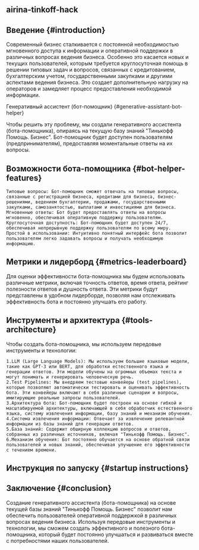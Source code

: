 
airina-tinkoff-hack
-----
Введение {#introduction}
-----

Современный бизнес сталкивается с постоянной необходимостью мгновенного доступа к информации и оперативной поддержки в различных вопросах ведения бизнеса. Особенно это касается новых и текущих пользователей, которым требуется круглосуточная помощь в решении типовых задач и вопросов, связанных с кредитованием, бухгалтерским учетом, государственными закупками и другими аспектами ведения бизнеса. Это создает дополнительную нагрузку на операторов и замедляет процесс предоставления необходимой информации.

Генеративный ассистент (бот-помощник) {#generative-assistant-bot-helper}

Чтобы решить эту проблему, мы  создали генеративного ассистента (бота-помощника), опираясь на текущую базу знаний "Тинькофф Помощь. Бизнес". Бот-помощник будет доступен  пользователям (предпринимателям), предоставляя моментальные ответы на их вопросы.

Возможности бота-помощника {#bot-helper-features}
-----
    Типовые вопросы: Бот-помощник сможет отвечать на типовые вопросы, связанные с регистрацией бизнеса, кредитами для бизнеса, бизнес-решениями, ведением бухгалтерии, продажами, государственными закупками, самозанятостью, выплатами и инвестициями для бизнеса.
    Мгновенные ответы: Бот будет предоставлять ответы на вопросы мгновенно, обеспечивая оперативную поддержку пользователям.
    Круглосуточная доступность: Бот-помощник будет доступен 24/7, обеспечивая непрерывную поддержку пользователям по всему миру.
    Простой в использовании: Интуитивно понятный интерфейс бота позволит пользователям легко задавать вопросы и получать необходимую информацию.


Метрики и лидерборд {#metrics-leaderboard}
-----
Для оценки эффективности бота-помощника мы будем использовать различные метрики, включая точность ответов, время ответа, рейтинг полезности ответов и душность ответа. Эти метрики будут представлены в удобном лидерборде, позволяя нам отслеживать эффективность бота и постоянно улучшать его работу.

Инструменты и архитектура {#tools-architecture}
-----
Чтобы создать бота-помощника, мы используем передовые инструменты и технологии:

    1.LLM (Large Language Models): Мы используем большие языковые модели, такие как GPT-3 или BERT, для обработки естественного языка и генерации ответов. Эти модели обучены на огромных объемах текста и могут понимать и генерировать человеческую речь.
    2.Test Pipelines: Мы внедряем тестовые конвейеры (test pipelines), которые позволяют автоматически тестировать и оценивать эффективность бота. Эти конвейеры включают в себя различные сценарии и вопросы, имитирующие реальные запросы пользователей.
    3.Архитектура бота: Бот-помощник будет построен на основе гибкой и масштабируемой архитектуры, включающей в себя обработчик естественного языка, систему извлечения информации, базу знаний и механизм обучения.
    4.Система извлечения информации: Отвечает за извлечение релевантной информации из базы знаний для генерации ответов.
    5.База знаний: Содержит обширную коллекцию вопросов и ответов, собранных из различных источников, включая "Тинькофф Помощь. Бизнес".
    6.Механизм обучения: Бот постоянно обучается на основе обратной связи пользователей и новых знаний, обеспечивая улучшение его эффективности с течением времени.



Инструкция по запуску {#startup instructions}
-----

Заключение {#conclusion}
-----
Создание генеративного ассистента (бота-помощника) на основе текущей базы знаний "Тинькофф Помощь. Бизнес" позволит нам обеспечить  пользователей оперативной поддержкой в различных вопросах ведения бизнеса. Используя передовые инструменты и технологии, мы сможем создать эффективного и полезного бота-помощника, который будет постоянно улучшаться и развиваться вместе с потребностями наших пользователей.